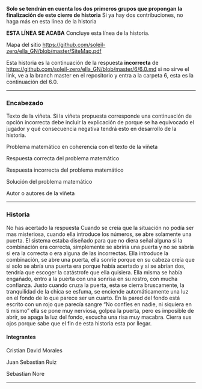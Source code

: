 
**Solo se tendrán en cuenta los dos primeros grupos que propongan la finalización de este cierre de historia** Si ya hay dos contribuciones, no haga más en esta línea de la historia

**ESTA LÍNEA SE ACABA** Concluye esta línea de la historia. 

Mapa del sitio https://github.com/soleil-zero/ella_GN/blob/master/SiteMap.pdf

Esta historia es la continuación de la respuesta **incorrecta** de https://github.com/soleil-zero/ella_GN/blob/master/6/6.0.md si no sirve el link, 
ve a la branch master en el repositorio y entra a la carpeta 6, esta es la continuación del 6.0.

**********************************************************************
### Encabezado

Texto de la viñeta. Si la viñeta propuesta corresponde una continuación de opción incorrecta debe incluir la explicación de porque se ha equivocado el jugador y qué consecuencia negativa tendrá esto en desarrollo de la historia.

Problema matemático en coherencia con el texto de la viñeta

Respuesta correcta del problema matemático

Respuesta incorrecta del problema matemático

Solución del problema matemático

Autor o autores de la viñeta
**********************************************************************
### Historia
No has acertado la respuesta
Cuando se creía que la situación no podía ser mas misteriosa, cuando ella introduce los números, se abre solamente una puerta. El sistema estaba diseñado para que no diera señal alguna si la combinación era correcta, simplemente se abriría una puerta y no se sabría si era la correcta o era alguna de las incorrectas. Ella introduce la combinación, se abre una puerta, ella sonríe porque en su cabeza creía que si solo se abría una puerta era porque había acertado y si se abrían dos, tendría que escoger la catástrofe que ella quisiera. Ella misma se había engañado, entro a la puerta con una sonrisa en su rostro, con mucha confianza. Justo cuando cruza la puerta, esta se cierra bruscamente, la tranquilidad de la chica se esfuma, se enciende automáticamente una luz en el fondo de lo que parece ser un cuarto.  En la pared del fondo está escrito con un rojo que parecía sangre “No confíes en nadie, ni siquiera en ti mismo” ella se pone muy nerviosa, golpea la puerta, pero es imposible de abrir, se apaga la luz del fondo, escucha una risa muy macabra. Cierra sus ojos porque sabe que el fin de esta historia esta por llegar.

#### Integrantes

Cristian David Morales

Juan Sebastian Ruiz

Sebastian Nore

**********************************************************************

